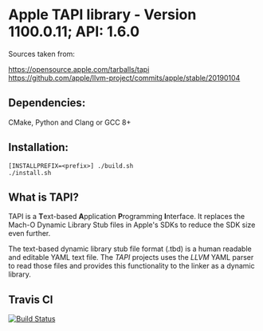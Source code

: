 # Apple TAPI library - Version 1100.0.11; API: 1.6.0 #

Sources taken from: 

https://opensource.apple.com/tarballs/tapi  
https://github.com/apple/llvm-project/commits/apple/stable/20190104

## Dependencies: ##

CMake, Python and Clang or GCC 8+

## Installation: ##

    [INSTALLPREFIX=<prefix>] ./build.sh  
    ./install.sh

## What is TAPI? ##

TAPI is a **T**ext-based **A**pplication **P**rogramming **I**nterface. It
replaces the Mach-O Dynamic Library Stub files in Apple's SDKs to reduce the SDK
size even further.

The text-based dynamic library stub file format (.tbd) is a human readable and
editable YAML text file. The _TAPI_ projects uses the _LLVM_ YAML parser to read
those files and provides this functionality to the linker as a dynamic library.

## Travis CI ##

[![Build Status](https://travis-ci.org/tpoechtrager/apple-libtapi.svg?branch=1100.0.11)](https://travis-ci.org/tpoechtrager/apple-libtapi)
